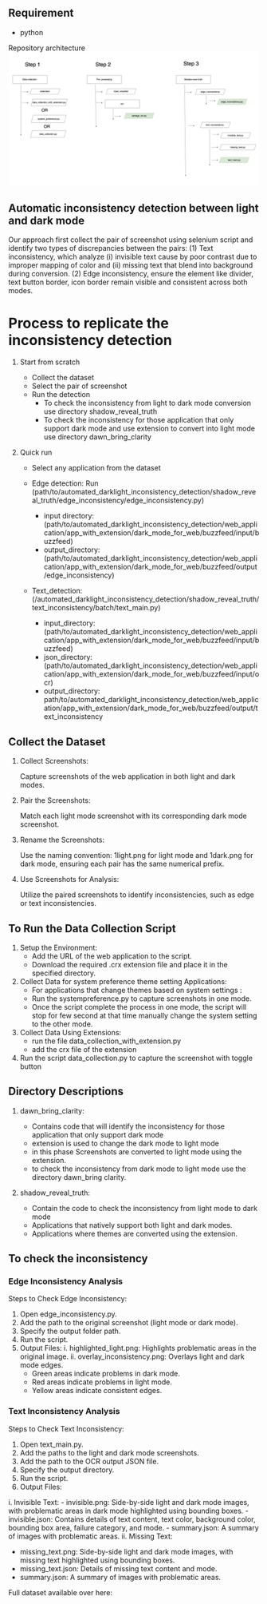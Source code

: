 ## Requirement 
- python 

Repository architecture
![project architecture](https://github.com/jenshwetakc/automatic_inconsistency_detection/blob/main/directory.png)

## Automatic inconsistency detection between light and dark mode 
Our approach first collect the pair of screenshot using selenium script and 
identify two types of discrepancies between the pairs:
(1) Text inconsistency, which analyze (i) invisible text cause by poor contrast due to improper mapping of color and
(ii) missing text that blend into background during conversion. 
(2) Edge inconsistency, ensure the element like divider, text button border, icon border remain visible and consistent across both modes. 


# Process to replicate the inconsistency detection 
1. Start from scratch 
   - Collect the dataset 
   - Select the pair of screenshot 
   - Run the detection 
     - To check the inconsistency from light to dark mode conversion use directory shadow_reveal_truth
     - To check the inconsistency for those application that only support dark mode and use extension to convert into light mode use directory dawn_bring_clarity 
     
2. Quick run
   - Select any application from the dataset 
   - Edge detection: Run (path/to/automated_darklight_inconsistency_detection/shadow_reveal_truth/edge_inconsistency/edge_inconsistency.py)
   
     - input directory: (path/to/automated_darklight_inconsistency_detection/web_application/app_with_extension/dark_mode_for_web/buzzfeed/input/buzzfeed)
     - output_directory: (path/to/automated_darklight_inconsistency_detection/web_application/app_with_extension/dark_mode_for_web/buzzfeed/output/edge_inconsistency)
     
   - Text_detection: (/automated_darklight_inconsistency_detection/shadow_reveal_truth/text_inconsistency/batch/text_main.py)
     - input_directory:  (path/to/automated_darklight_inconsistency_detection/web_application/app_with_extension/dark_mode_for_web/buzzfeed/input/buzzfeed)
     - json_directory:  (path/to/automated_darklight_inconsistency_detection/web_application/app_with_extension/dark_mode_for_web/buzzfeed/input/ocr)
     - output_directory: path/to/automated_darklight_inconsistency_detection/web_application/app_with_extension/dark_mode_for_web/buzzfeed/output/text_inconsistency



## Collect the Dataset

1. Collect Screenshots:

   Capture screenshots of the web application in both light and dark modes.
    
2. Pair the Screenshots:
   
    Match each light mode screenshot with its corresponding dark mode screenshot.
   
3. Rename the Screenshots:
   
    Use the naming convention: 1light.png for light mode and 1dark.png for dark mode, ensuring each pair has the same numerical prefix.
   
4. Use Screenshots for Analysis:
   
    Utilize the paired screenshots to identify inconsistencies, such as edge or text inconsistencies.

## To Run the Data Collection Script
1. Setup the Environment:
    - Add the URL of the web application to the script. 
    - Download the required .crx extension file and place it in the specified directory.
2. Collect Data for system preference theme setting Applications:
   - For applications that change themes based on system settings :
   - Run the systempreference.py to capture screenshots in one mode.
   - Once the script complete the process in one mode, the script will stop for few second at that time manually change the system setting to the other mode.
3. Collect Data Using Extensions:
   - run the file data_collection_with_extension.py
   - add the crx file of the extension
4. Run the script data_collection.py to capture the screenshot with toggle button


## Directory Descriptions
1. dawn_bring_clarity:
   -  Contains code that will identify the inconsistency for those application that only support dark mode 
   - extension is used to change the dark mode to light mode 
   - in this phase Screenshots are converted to light mode using the extension.
   - to check the inconsistency from dark mode to light mode use the directory dawn_bring clarity.


2. shadow_reveal_truth:
    - Contain the code to check the inconsistency from light mode to dark mode
    - Applications that natively support both light and dark modes.
    - Applications where themes are converted using the extension.

## To check the inconsistency 

### Edge Inconsistency Analysis
Steps to Check Edge Inconsistency:
1. Open edge_inconsistency.py.
2. Add the path to the original screenshot (light mode or dark mode).
3. Specify the output folder path.
4. Run the script.
5. Output Files:
i. highlighted_light.png: Highlights problematic areas in the original image.
ii. overlay_inconsistency.png: Overlays light and dark mode edges.
   - Green areas indicate problems in dark mode.
   - Red areas indicate problems in light mode.
   - Yellow areas indicate consistent edges.
   
### Text Inconsistency Analysis
   Steps to Check Text Inconsistency:

1. Open text_main.py.
2. Add the paths to the light and dark mode screenshots.
3. Add the path to the OCR output JSON file.
4. Specify the output directory.
5. Run the script. 
6. Output Files:

i. Invisible Text:
    - invisible.png: Side-by-side light and dark mode images, with problematic areas in dark mode highlighted using bounding boxes.
    - invisible.json: Contains details of text content, text color, background color, bounding box area, failure category, and mode.
    - summary.json: A summary of images with problematic areas.
ii. Missing Text:
- missing_text.png: Side-by-side light and dark mode images, with missing text highlighted using bounding boxes.
- missing_text.json: Details of missing text content and mode.
- summary.json: A summary of images with problematic areas.


Full dataset available over here: 